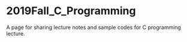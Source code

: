 # 2019Fall_C_Programming

A page for sharing lecture notes and sample codes for C programming lecture.
